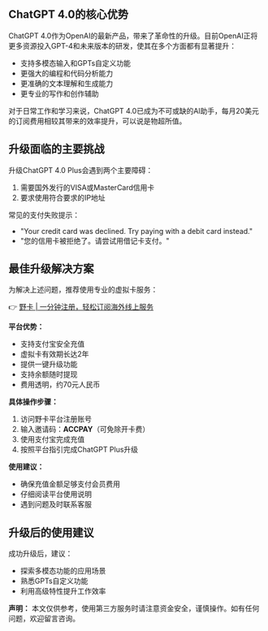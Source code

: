 ## **ChatGPT 4.0的核心优势**

ChatGPT 4.0作为OpenAI的最新产品，带来了革命性的升级。目前OpenAI正将更多资源投入GPT-4和未来版本的研发，使其在多个方面都有显著提升：

- 支持多模态输入和GPTs自定义功能
- 更强大的编程和代码分析能力
- 更准确的文本理解和生成能力
- 更专业的写作和创作辅助

对于日常工作和学习来说，ChatGPT 4.0已成为不可或缺的AI助手，每月20美元的订阅费用相较其带来的效率提升，可以说是物超所值。

## **升级面临的主要挑战**

升级ChatGPT 4.0 Plus会遇到两个主要障碍：

1. 需要国外发行的VISA或MasterCard信用卡
2. 要求使用符合要求的IP地址

常见的支付失败提示：
- "Your credit card was declined. Try paying with a debit card instead."
- "您的信用卡被拒绝了。请尝试用借记卡支付。"

## **最佳升级解决方案**

为解决上述问题，推荐使用专业的虚拟卡服务：

👉 [野卡 | 一分钟注册，轻松订阅海外线上服务](https://bit.ly/bewildcard)

**平台优势：**
- 支持支付宝安全充值
- 虚拟卡有效期长达2年
- 提供一键升级功能
- 支持余额随时提现
- 费用透明，约70元人民币

**具体操作步骤：**

1. 访问野卡平台注册账号
2. 输入邀请码：**ACCPAY**（可免除开卡费）
3. 使用支付宝完成充值
4. 按照平台指引完成ChatGPT Plus升级

**使用建议：**
- 确保充值金额足够支付会员费用
- 仔细阅读平台使用说明
- 遇到问题及时联系客服

## **升级后的使用建议**

成功升级后，建议：
- 探索多模态功能的应用场景
- 熟悉GPTs自定义功能
- 利用高级特性提升工作效率

**声明：** 本文仅供参考，使用第三方服务时请注意资金安全，谨慎操作。如有任何问题，欢迎留言咨询。